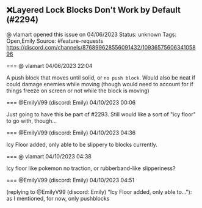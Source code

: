 ## ❌Layered Lock Blocks Don't Work by Default (#2294)
@ vlamart opened this issue on 04/06/2023
Status: unknown
Tags: Open,Emily
Source: #feature-requests https://discord.com/channels/876899628556091432/1093657560634105896


=== @ vlamart 04/06/2023 22:04

A push block that moves until solid, or `no push block`. Would also be neat if could damage enemies while moving (though would need to account for if things freeze on screen or not while the block is moving)

=== @EmilyV99 (discord: Emily) 04/10/2023 00:06

Just going to have this be part of #2293. Still would like a sort of "icy floor" to go with, though...

=== @EmilyV99 (discord: Emily) 04/10/2023 04:36

Icy Floor added, only able to be slippery to blocks currently.

=== @ vlamart 04/10/2023 04:38

Icy floor like pokemon no traction, or rubberband-like slipperiness?

=== @EmilyV99 (discord: Emily) 04/10/2023 04:51

(replying to @EmilyV99 (discord: Emily) "Icy Floor added, only able to…"): as I mentioned, for now, only pushblocks
